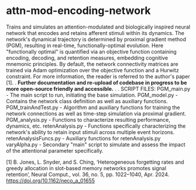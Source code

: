 # attn-mod-encoding-network
Trains and simulates an attention-modulated and biologically inspired neural network that encodes and retains afferent stimuli within its dynamics. The network's dynamical trajectory is determined by proximal gradient method (PGM), resulting in real-time, functionally-optimal evolution. Here "functionally optimal" is quantified via an objective function containing encoding, decoding, and retention measures, embedding cognitive mnemonic principles. By default, the network connectivity matrices are trained via Adam optimization over the objective function and a Hurwitz constraint. For more information, the reader is referred to the author's paper [1]. 
.
**Further documentation and re-upload of codebase in progress to be more open-source friendly and accessible.**
.
.
SCRIPT FILES: 
PGM_main.py - The main script to run, initiating the base simulation.
PGM_model.py - Contains the network class definition as well as auxiliary functions.
PGM_trainAndTest.py - Algorithm and auxiliary functions for training the network connections as well as time-step simulation via proximal gradient.
PGM_analysis.py - Functions to characterize resulting performance, dynamics, etc. 
retenAnalysis.py - Functions specifically characterizing the network's ability to retain input stimuli across multiple event horizons. 
retenAnalysisFuncs.py - Auxiliary functions for retenAnalysis.py
varyAlpha.py - Secondary "main" script to simulate and assess the impact of the attentional parameter specifically. 

[1] B. Jones, L. Snyder, and S. Ching, ‘Heterogeneous forgetting rates and greedy allocation in slot-based memory networks promotes signal retention’, Neural Comput., vol. 36, no. 5, pp. 1022–1040, Apr. 2024. https://doi.org/10.1162/neco_a_01655
